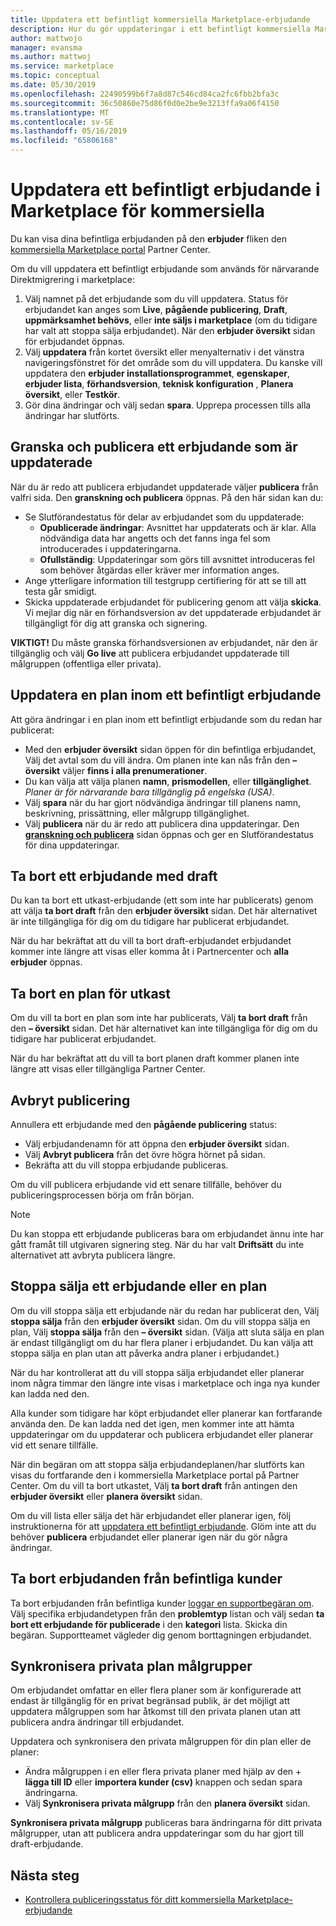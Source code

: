 ```yaml
---
title: Uppdatera ett befintligt kommersiella Marketplace-erbjudande
description: Hur du gör uppdateringar i ett befintligt kommersiella Marketplace-erbjudande, inklusive redigera, ta bort ett utkast, avbryter en publiceringsbegäran stoppa sälja ett erbjudande eller en plan och synkroniserar privata målgrupper.
author: mattwojo
manager: evansma
ms.author: mattwoj
ms.service: marketplace
ms.topic: conceptual
ms.date: 05/30/2019
ms.openlocfilehash: 22490599b6f7a8d87c546cd84ca2fc6fbb2bfa3c
ms.sourcegitcommit: 36c50860e75d86f0d0e2be9e3213ffa9a06f4150
ms.translationtype: MT
ms.contentlocale: sv-SE
ms.lasthandoff: 05/16/2019
ms.locfileid: "65806168"
---
```

# <a name="update-an-existing-offer-in-the-commercial-marketplace"></a>Uppdatera ett befintligt erbjudande i Marketplace för kommersiella

Du kan visa dina befintliga erbjudanden på den **erbjuder** fliken den [kommersiella Marketplace portal](https://partner.microsoft.com/dashboard/commercial-marketplace/offers) Partner Center.

Om du vill uppdatera ett befintligt erbjudande som används för närvarande Direktmigrering i marketplace: 

1. Välj namnet på det erbjudande som du vill uppdatera. Status för erbjudandet kan anges som **Live**, **pågående publicering**, **Draft**, **uppmärksamhet behövs**, eller **inte säljs i marketplace** (om du tidigare har valt att stoppa sälja erbjudandet). När den **erbjuder översikt** sidan för erbjudandet öppnas.
2. Välj **uppdatera** från kortet översikt eller menyalternativ i det vänstra navigeringsfönstret för det område som du vill uppdatera. Du kanske vill uppdatera den **erbjuder installationsprogrammet**, **egenskaper**, **erbjuder lista**, **förhandsversion**, **teknisk konfiguration** , **Planera översikt**, eller **Testkör**. 
3. Gör dina ändringar och välj sedan **spara**. Upprepa processen tills alla ändringar har slutförts.

## <a name="review-and-publish-an-updated-offer"></a>Granska och publicera ett erbjudande som är uppdaterade

När du är redo att publicera erbjudandet uppdaterade väljer **publicera** från valfri sida. Den **granskning och publicera** öppnas. På den här sidan kan du:


- Se Slutförandestatus för delar av erbjudandet som du uppdaterade: 
    - **Opublicerade ändringar**: Avsnittet har uppdaterats och är klar. Alla nödvändiga data har angetts och det fanns inga fel som introducerades i uppdateringarna.
    - **Ofullständig**: Uppdateringar som görs till avsnittet introduceras fel som behöver åtgärdas eller kräver mer information anges.
- Ange ytterligare information till testgrupp certifiering för att se till att testa går smidigt.
- Skicka uppdaterade erbjudandet för publicering genom att välja **skicka**.  Vi mejlar dig när en förhandsversion av det uppdaterade erbjudandet är tillgängligt för dig att granska och signering.

**VIKTIGT!** Du måste granska förhandsversionen av erbjudandet, när den är tillgänglig och välj **Go live** att publicera erbjudandet uppdaterade till målgruppen (offentliga eller privata).

## <a name="update-a-plan-within-an-existing-offer"></a>Uppdatera en plan inom ett befintligt erbjudande

Att göra ändringar i en plan inom ett befintligt erbjudande som du redan har publicerat:

- Med den **erbjuder översikt** sidan öppen för din befintliga erbjudandet, Välj det avtal som du vill ändra. Om planen inte kan nås från den **– översikt** väljer **finns i alla prenumerationer**.
- Du kan välja att välja planen **namn**, **prismodellen**, eller **tillgänglighet**. *Planer är för närvarande bara tillgänglig på engelska (USA)*.
- Välj **spara** när du har gjort nödvändiga ändringar till planens namn, beskrivning, prissättning, eller målgrupp tillgänglighet. 
- Välj **publicera** när du är redo att publicera dina uppdateringar. Den **[granskning och publicera](#review-and-publish-an-updated-offer)** sidan öppnas och ger en Slutförandestatus för dina uppdateringar. 

## <a name="delete-a-draft-offer"></a>Ta bort ett erbjudande med draft

Du kan ta bort ett utkast-erbjudande (ett som inte har publicerats) genom att välja **ta bort draft** från den **erbjuder översikt** sidan. Det här alternativet är inte tillgängliga för dig om du tidigare har publicerat erbjudandet.

När du har bekräftat att du vill ta bort draft-erbjudandet erbjudandet kommer inte längre att visas eller komma åt i Partnercenter och **alla erbjuder** öppnas.

## <a name="delete-a-draft-plan"></a>Ta bort en plan för utkast

Om du vill ta bort en plan som inte har publicerats, Välj **ta bort draft** från den **– översikt** sidan. Det här alternativet kan inte tillgängliga för dig om du tidigare har publicerat erbjudandet.

När du har bekräftat att du vill ta bort planen draft kommer planen inte längre att visas eller tillgängliga Partner Center.

## <a name="cancel-publishing"></a>Avbryt publicering

Annullera ett erbjudande med den **pågående publicering** status:

- Välj erbjudandenamn för att öppna den **erbjuder översikt** sidan. 
- Välj **Avbryt publicera** från det övre högra hörnet på sidan.
- Bekräfta att du vill stoppa erbjudande publiceras. 

Om du vill publicera erbjudande vid ett senare tillfälle, behöver du publiceringsprocessen börja om från början.

> [!NOTE]
> Du kan stoppa ett erbjudande publiceras bara om erbjudandet ännu inte har gått framåt till utgivaren signering steg. När du har valt **Driftsätt** du inte alternativet att avbryta publicera längre.

## <a name="stop-selling-an-offer-or-plan"></a>Stoppa sälja ett erbjudande eller en plan

Om du vill stoppa sälja ett erbjudande när du redan har publicerat den, Välj **stoppa sälja** från den **erbjuder översikt** sidan. Om du vill stoppa sälja en plan, Välj **stoppa sälja** från den **– översikt** sidan. (Välja att sluta sälja en plan är endast tillgängligt om du har flera planer i erbjudandet. Du kan välja att stoppa sälja en plan utan att påverka andra planer i erbjudandet.)

När du har kontrollerat att du vill stoppa sälja erbjudandet eller planerar inom några timmar den längre inte visas i marketplace och inga nya kunder kan ladda ned den. 

Alla kunder som tidigare har köpt erbjudandet eller planerar kan fortfarande använda den. De kan ladda ned det igen, men kommer inte att hämta uppdateringar om du uppdaterar och publicera erbjudandet eller planerar vid ett senare tillfälle. 

När din begäran om att stoppa sälja erbjudandeplanen/har slutförts kan visas du fortfarande den i kommersiella Marketplace portal på Partner Center. Om du vill ta bort utkastet, Välj **ta bort draft** från antingen den **erbjuder översikt** eller **planera översikt** sidan. 

Om du vill lista eller sälja det här erbjudandet eller planerar igen, följ instruktionerna för att [uppdatera ett befintligt erbjudande](#update-an-existing-offer-in-the-commercial-marketplace). Glöm inte att du behöver **publicera** erbjudandet eller planerar igen när du gör några ändringar.

## <a name="remove-offers-from-existing-customers"></a>Ta bort erbjudanden från befintliga kunder

Ta bort erbjudanden från befintliga kunder [loggar en supportbegäran om](https://support.microsoft.com/supportforbusiness/productselection?sapId=48734891-ee9a-5d77-bf29-82bf8d8111ff). Välj specifika erbjudandetypen från den **problemtyp** listan och välj sedan **ta bort ett erbjudande för publicerade** i den **kategori** lista. Skicka din begäran. Supportteamet vägleder dig genom borttagningen erbjudandet.

## <a name="sync-private-plan-audiences"></a>Synkronisera privata plan målgrupper

Om erbjudandet omfattar en eller flera planer som är konfigurerade att endast är tillgänglig för en privat begränsad publik, är det möjligt att uppdatera målgruppen som har åtkomst till den privata planen utan att publicera andra ändringar till erbjudandet. 

Uppdatera och synkronisera den privata målgruppen för din plan eller de planer:

- Ändra målgruppen i en eller flera privata planer med hjälp av den + **lägga till ID** eller **importera kunder (csv)** knappen och sedan spara ändringarna.
- Välj **Synkronisera privata målgrupp** från den **planera översikt** sidan.

**Synkronisera privata målgrupp** publiceras bara ändringarna för ditt privata målgrupper, utan att publicera andra uppdateringar som du har gjort till draft-erbjudande.

## <a name="next-steps"></a>Nästa steg

- [Kontrollera publiceringsstatus för ditt kommersiella Marketplace-erbjudande](./publishing-status.md)
